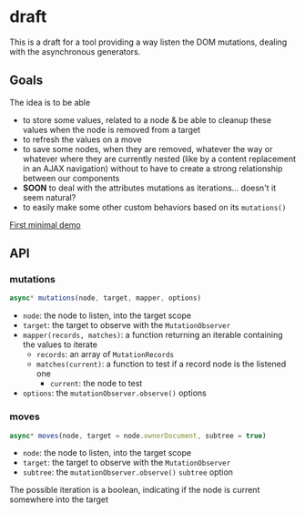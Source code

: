 # draft

This is a draft for a tool providing a way listen the DOM mutations, dealing with the asynchronous generators.


## Goals

The idea is to be able
* to store some values, related to a node & be able to cleanup these values when the node is removed from a target
* to refresh the values on a move
* to save some nodes, when they are removed, whatever the way or whatever where they are currently nested (like by a content replacement in an AJAX navigation) without to have to create a strong relationship between our components
* **SOON** to deal with the attributes mutations as iterations... doesn't it seem natural?
* to easily make some other custom behaviors based on its `mutations()`

[First minimal demo](https://lcfvs.github.io/draft/)

## API

### mutations

```js
async* mutations(node, target, mapper, options)
```
* `node`: the node to listen, into the target scope
* `target`: the target to observe with the `MutationObserver`
* `mapper(records, matches)`: a function returning an iterable containing the values to iterate
  * `records`: an array of `MutationRecords`
  * `matches(current)`: a function to test if a record node is the listened one
    * `current`: the node to test
* `options`: the `mutationObserver.observe()` options


### moves

```js
async* moves(node, target = node.ownerDocument, subtree = true)
```
* `node`: the node to listen, into the target scope
* `target`: the target to observe with the `MutationObserver`
* `subtree`: the `mutationObserver.observe()` `subtree` option

The possible iteration is a boolean, indicating if the node is current somewhere into the target
